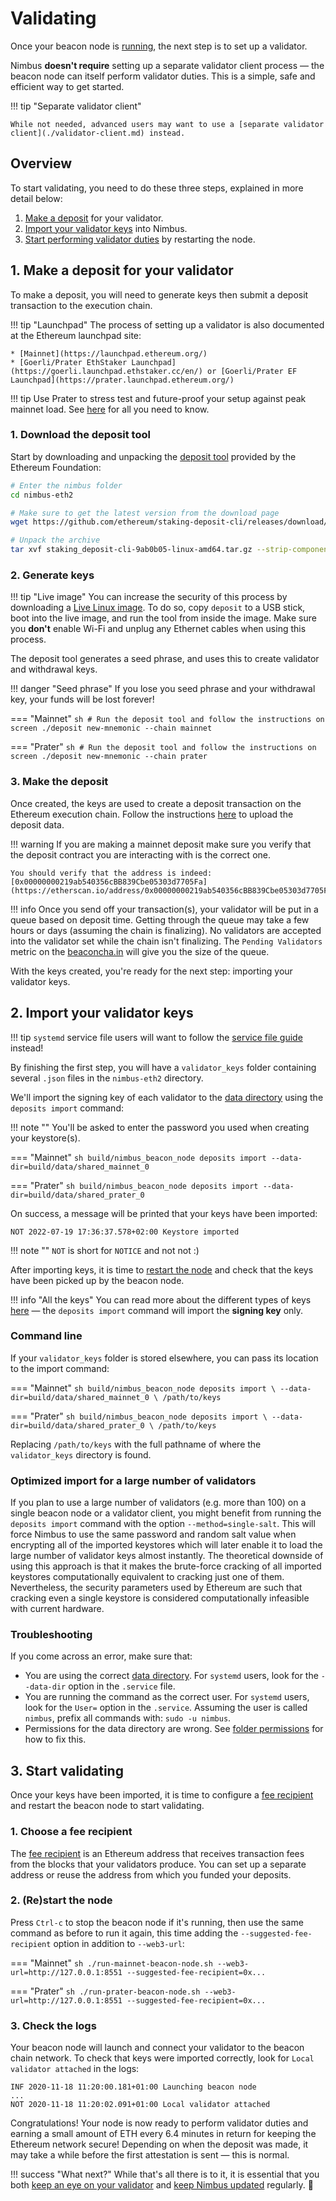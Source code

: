 # Validating

Once your beacon node is [running](./quick-start.md), the next step is to set up a validator.

Nimbus **doesn't require** setting up a separate validator client process — the beacon node can itself perform validator duties.
This is a simple, safe and efficient way to get started.

!!! tip "Separate validator client"

    While not needed, advanced users may want to use a [separate validator client](./validator-client.md) instead.



## Overview

To start validating, you need to do these three steps, explained in more detail below:

1. [Make a deposit](./run-a-validator.md#1-make-a-deposit-for-your-validator) for your validator.
2. [Import your validator keys](./run-a-validator.md#2-import-your-validator-keys) into Nimbus.
3. [Start performing validator duties](./run-a-validator.md#3-start-validating) by restarting the node.



## 1. Make a deposit for your validator

To make a deposit, you will need to generate keys then submit a deposit transaction to the execution chain.

!!! tip "Launchpad"
    The process of setting up a validator is also documented at the Ethereum launchpad site:

    * [Mainnet](https://launchpad.ethereum.org/)
    * [Goerli/Prater EthStaker Launchpad](https://goerli.launchpad.ethstaker.cc/en/) or [Goerli/Prater EF Launchpad](https://prater.launchpad.ethereum.org/)

!!! tip
    Use Prater to stress test and future-proof your setup against peak mainnet load.
    See [here](./prater.md) for all you need to know.


### 1. Download the deposit tool

Start by downloading and unpacking the [deposit tool](https://github.com/ethereum/staking-deposit-cli/releases/latest) provided by the Ethereum Foundation:

```sh
# Enter the nimbus folder
cd nimbus-eth2

# Make sure to get the latest version from the download page
wget https://github.com/ethereum/staking-deposit-cli/releases/download/v2.2.0/staking_deposit-cli-9ab0b05-linux-amd64.tar.gz

# Unpack the archive
tar xvf staking_deposit-cli-9ab0b05-linux-amd64.tar.gz --strip-components 2
```

### 2. Generate keys

!!! tip "Live image"
    You can increase the security of this process by downloading a [Live Linux image](https://ubuntu.com/tutorials/try-ubuntu-before-you-install). To do so, copy `deposit` to a USB stick, boot into the live image, and run the tool from inside the image.
    Make sure you **don't** enable Wi-Fi and unplug any Ethernet cables when using this process.

The deposit tool generates a seed phrase, and uses this to create validator and withdrawal keys.

!!! danger "Seed phrase"
    If you lose you seed phrase and your withdrawal key, your funds will be lost forever!

=== "Mainnet"
    ```sh
    # Run the deposit tool and follow the instructions on screen
    ./deposit new-mnemonic --chain mainnet
    ```

=== "Prater"
    ```sh
    # Run the deposit tool and follow the instructions on screen
    ./deposit new-mnemonic --chain prater
    ```

### 3. Make the deposit

Once created, the keys are used to create a deposit transaction on the Ethereum execution chain.
Follow the instructions [here](https://launchpad.ethereum.org/en/upload-deposit-data) to upload the deposit data.

!!! warning
    If you are making a mainnet deposit make sure you verify that the deposit contract you are interacting with is the correct one.

    You should verify that the address is indeed: [0x00000000219ab540356cBB839Cbe05303d7705Fa](https://etherscan.io/address/0x00000000219ab540356cBB839Cbe05303d7705Fa)

!!! info
    Once you send off your transaction(s), your validator will be put in a queue based on deposit time.
    Getting through the queue may take a few hours or days (assuming the chain is finalizing).
    No validators are accepted into the validator set while the chain isn't finalizing.
    The `Pending Validators` metric on the [beaconcha.in](https://beaconcha.in/) will give you the size of the queue.


With the keys created, you're ready for the next step: importing your validator keys.




## 2. Import your validator keys

!!! tip
    `systemd` service file users will want to follow the [service file guide](./beacon-node-systemd.md#import-validator-keys) instead!

By finishing the first step, you will have a `validator_keys` folder containing several `.json` files in the `nimbus-eth2` directory.

We'll import the signing key of each validator to the [data directory](./data-dir.md) using the `deposits import` command:

!!! note ""
    You'll be asked to enter the password you used when creating your keystore(s).

=== "Mainnet"
    ```sh
    build/nimbus_beacon_node deposits import --data-dir=build/data/shared_mainnet_0
    ```

=== "Prater"
    ```sh
    build/nimbus_beacon_node deposits import --data-dir=build/data/shared_prater_0
    ```

On success, a message will be printed that your keys have been imported:
```
NOT 2022-07-19 17:36:37.578+02:00 Keystore imported
```

!!! note ""
    `NOT` is short for `NOTICE` and not not :)

After importing keys, it is time to [restart the node](./run-a-validator.md#3-start-validating) and check that the keys have been picked up by the beacon node.

!!! info "All the keys"
    You can read more about the different types of keys [here](https://blog.ethereum.org/2020/05/21/keys/) — the `deposits import` command will import the **signing key** only.


### Command line

If your `validator_keys` folder is stored elsewhere, you can pass its location to the import command:

=== "Mainnet"
    ```sh
    build/nimbus_beacon_node deposits import \
      --data-dir=build/data/shared_mainnet_0 \
      /path/to/keys
    ```

=== "Prater"
    ```sh
    build/nimbus_beacon_node deposits import \
      --data-dir=build/data/shared_prater_0 \
      /path/to/keys
    ```

Replacing `/path/to/keys` with the full pathname of where the `validator_keys` directory is found.


### Optimized import for a large number of validators

If you plan to use a large number of validators (e.g. more than 100) on a single beacon node or a validator client, you might benefit from running the `deposits import` command with the option `--method=single-salt`.
This will force Nimbus to use the same password and random salt value when encrypting all of the imported keystores which will later enable it to load the large number of validator keys almost instantly.
The theoretical downside of using this approach is that it makes the brute-force cracking of all imported keystores computationally equivalent to cracking just one of them.
Nevertheless, the security parameters used by Ethereum are such that cracking even a single keystore is considered computationally infeasible with current hardware.


### Troubleshooting

If you come across an error, make sure that:

* You are using the correct [data directory](./data-dir.md).
  For `systemd` users, look for the `--data-dir` option in the `.service` file.
* You are running the command as the correct user.
  For `systemd` users, look for the `User=` option in the `.service`. Assuming the user is called `nimbus`,  prefix all commands with: `sudo -u nimbus`.
* Permissions for the data directory are wrong.
  See [folder permissions](./data-dir.md#permissions) for how to fix this.




## 3. Start validating

Once your keys have been imported, it is time to configure a [fee recipient](./suggested-fee-recipient.md) and restart the beacon node to start validating.


### 1. Choose a fee recipient

The [fee recipient](./suggested-fee-recipient.md) is an Ethereum address that receives transaction fees from the blocks that your validators produce.
You can set up a separate address or reuse the address from which you funded your deposits.

### 2. (Re)start the node

Press `Ctrl-c` to stop the beacon node if it's running, then use the same command as before to run it again, this time adding the `--suggested-fee-recipient` option in addition to `--web3-url`:

=== "Mainnet"
    ```sh
    ./run-mainnet-beacon-node.sh --web3-url=http://127.0.0.1:8551 --suggested-fee-recipient=0x...
    ```

=== "Prater"
    ```sh
    ./run-prater-beacon-node.sh --web3-url=http://127.0.0.1:8551 --suggested-fee-recipient=0x...
    ```

### 3. Check the logs

Your beacon node will launch and connect your validator to the beacon chain network.
To check that keys were imported correctly, look for `Local validator attached` in the logs:

```
INF 2020-11-18 11:20:00.181+01:00 Launching beacon node
...
NOT 2020-11-18 11:20:02.091+01:00 Local validator attached
```

Congratulations!
Your node is now ready to perform validator duties and earning a small amount of ETH every 6.4 minutes in return for keeping the Ethereum network secure!
Depending on when the deposit was made, it may take a while before the first attestation is sent — this is normal.



!!! success "What next?"
    While that's all there is to it, it is essential that you both [keep an eye on your validator](keep-an-eye.md) and [keep Nimbus updated](keep-updated.md) regularly. 💫

